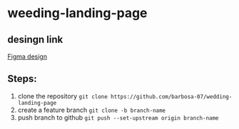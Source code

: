# weeding-landing-page

## desingn link
[Figma design](https://www.figma.com/design/l2IgOsREMXKP3DqrnnkSIq/Wedding-website-for-Practice?node-id=0-1&p=f&t=o0iBOBvhVZYWGj2v-0)

## Steps:
1. clone the repository
```git clone https://github.com/barbosa-07/wedding-landing-page```
2.  create a feature branch
``` git clone -b branch-name ```
3. push branch to github
``` git push --set-upstream origin branch-name ```


